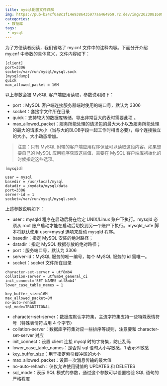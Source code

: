 ```yaml
---
title: mysql配置文件详解
img: https://pub-b24cf0a8c1f14e9386435977aa464959.r2.dev/img/20230816090932.png
categories:
 - 数据库
tags:
 - mysql
---
```


为了方便读者阅读，我们省略了 my.cnf 文件中的注释内容。下面分开介绍 my.cnf 中参数的具体意义，文件内容如下：

```
[client]
port=3306
socket=/var/run/mysql/mysql.sock
[mysqldump]
quick
max_allowed_packet = 16M
```

以上参数会被 MySQL 客户端应用读取，参数说明如下：

- port：MySQL 客户端连接服务器端时使用的端口号，默认为 3306
- socket：套接字文件所在目录
- quick：支持较大的数据库转储，导出非常巨大的表时需要此项 。
- max_allowed_packet：服务所能处理的请求包的最大大小以及服务所能处理的最大的请求大小（当与大的BLOB字段一起工作时相当必要），每个连接独立的大小，大小动态增加。

> 注意：只有 MySQL 附带的客户端应用程序保证可以读取这段内容。如果想要自己的 MySQL 应用程序获取这些值，需要在 MySQL 客户端库初始化的时候指定这些选项。

```
[mysqld]

user = mysql
basedir = /usr/local/mysql
datadir = /mydata/mysql/data
port=3306
server-id = 1
socket=/var/run/mysql/mysql.sock
```

上述参数说明如下：

- user：mysqld 程序在启动后将在给定 UNIX/Linux 账户下执行。mysqld 必须从 root 账户启动才能在启动后切换到另一个账户下执行。mysqld_safe 脚本将默认使用 user=mysql 选项来启动 mysqld 程序。
- basedir：指定 MySQL 安装的绝对路径；
- datadir：指定 MySQL 数据存放的绝对路径；
- port：服务端口号，默认为 3306
- server-id：MySQL 服务的唯一编号，每个 MySQL 服务的 id 需唯一。
- socket：socket 文件所在目录

```
character-set-server = utf8mb4
collation-server = utf8mb4_general_ci
init_connect='SET NAMES utf8mb4'
lower_case_table_names = 1

key_buffer_size=16M
max_allowed_packet=8M
no-auto-rehash
sql_mode=TRADITIONAL
```

- character-set-server：数据库默认字符集，主流字符集支持一些特殊表情符号（特殊表情符占用 4 个字节）
- collation-server：数据库字符集对应一些排序等规则，注意要和 character-set-server 对应
- init_connect：设置 client 连接 mysql 时的字符集，防止乱码
- lower_case_table_names：是否对 sql 语句大小写敏感，1 表示不敏感
- key_buffer_size：用于指定索引缓冲区的大小
- max_allowed_packet：设置一次消息传输的最大值
- no-auto-rehash：仅仅允许使用键值的 UPDATES 和 DELETES
- sql_mode：表示 SQL 模式的参数，通过这个参数可以设置检验 SQL 语句的严格程度
